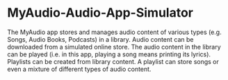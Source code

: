 # MyAudio-Audio-App-Simulator
The MyAudio app stores and manages audio content of various types (e.g. Songs, Audio Books, Podcasts) in a library. Audio content can be downloaded from a simulated online store. The audio content in the library can be played (i.e. in this app, playing a song means printing its lyrics). Playlists can be created from library content. A playlist can store songs or even a mixture of different types of audio content. 

